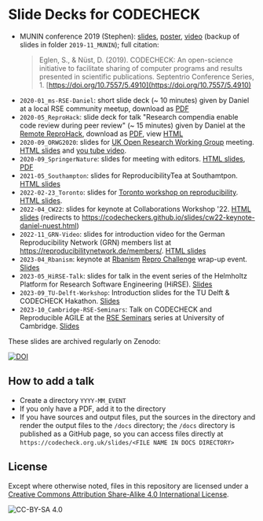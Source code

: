 # Slide Decks for CODECHECK

- MUNIN conference 2019 (Stephen): [slides](https://septentrio.uit.no/index.php/SCS/article/view/4910/4900), [poster](https://septentrio.uit.no/index.php/SCS/article/view/4910/4893), [video](https://mediasite.uit.no/Mediasite/Play/8027873496dc465ebc4b9b3ab0338ad01d?playFrom=1772000) (backup of slides in folder `2019-11_MUNIN`); full citation:
  > Eglen, S., & Nüst, D. (2019). CODECHECK: An open-science initiative to facilitate sharing of computer programs and results presented in scientific publications. Septentrio Conference Series, 1. [https://doi.org/10.7557/5.4910](https://doi.org/10.7557/5.4910)
- `2020-01_ms-RSE-Daniel`: short slide deck (~ 10 minutes) given by Daniel at a local RSE community meetup, download as [PDF](https://codecheckers.github.io/slides/2020-01_ms-RSE_Daniel.pdf)
- `2020-05_ReproHack`: slide deck for talk "Research compendia enable code review during peer review" (~ 15 minutes) given by Daniel at the [Remote ReproHack](https://n8cir.org.uk/events/remote-reprohack/), download as [PDF](https://codecheckers.github.io/slides/2020-05_ReproHack.pdf), view [HTML](https://codecheckers.github.io/slides/2020-05_ReproHack.html)
- `2020-09_ORWG2020`: slides for [UK Open Research Working Group](https://www.mrc-cbu.cam.ac.uk/conferences/uk-orwg2/)
  meeting. [HTML slides](https://bit.ly/eglen-orwg2) and [you tube video](https://www.youtube.com/watch?v=sAzvz-ZZYuU).
- `2020-09_SpringerNature`: slides for meeting with editors. [HTML slides](https://codecheck.org.uk/slides/2020-09_SpringerNature.html), [PDF](https://codecheck.org.uk/slides/2020-09_SpringerNature.pdf)
- `2021-05_Southampton`: slides for ReproducibilityTea at Southamtpon.  [HTML slides](https://bit.ly/codecheck21)
- `2022-02-23_Toronto`: slides for [Toronto workshop on reproducibility](https://canssiontario.utoronto.ca/2022-toronto-workshop-on-reproducibility-schedule/).  [HTML slides](https://tiny.one/codecheck22).
- `2022-04_CW22`: slides for keynote at Collaborations Workshop '22. [HTML slides](https://bit.ly/cw22-keynote-daniel) (redirects to <https://codecheckers.github.io/slides/cw22-keynote-daniel-nuest.html>)
- `2022-11_GRN-Video`: slides for introduction video for the German Reproducibility Network (GRN) members list at <https://reproducibilitynetwork.de/members/>. [HTML slides](https://codecheckers.github.io/slides/codecheck-video.html)
- `2023-04_Rbanism`: keynote at [Rbanism](https://www.esciencecenter.nl/claudiu-forgaci/) [Repro Challenge](https://github.com/Rbanism/repro-challenge) wrap-up event. [Slides](https://bit.ly/rbanism-talk)
- `2023-05_HiRSE-Talk`: slides for talk in the event series of the Helmholtz Platform for Research Software Engineering (HiRSE). [Slides](https://bit.ly/hirse-codecheck)
- `2023-09_TU-Delft-Workshop`: Introduction slides for the TU Delft & CODECHECK Hakathon. [Slides](https://bit.ly/check-delft)
- `2023-10_Cambridge-RSE-Seminars`: Talk on CODECHECK and Reproducible AGILE at the [RSE Seminars](https://talks.cam.ac.uk/show/index/69831) series at University of Cambridge. [Slides](https://bit.ly/check-cam)

These slides are archived regularly on Zenodo:

[![DOI](https://zenodo.org/badge/DOI/10.5281/zenodo.3855439.svg)](https://doi.org/10.5281/zenodo.3855439)

## How to add a talk

- Create a directory `YYYY-MM_EVENT`
- If you only have a PDF, add it to the directory
- If you have sources and output files, put the sources in the directory and render the output files to the `/docs` directory; the `/docs` directory is published as a GitHub page, so you can access files directly at `https://codecheck.org.uk/slides/<FILE NAME IN DOCS DIRECTORY>`

## License

Except where otherwise noted, files in this repository are licensed under a [Creative Commons Attribution Share-Alike 4.0 International License](https://creativecommons.org/licenses/by-sa/4.0/).

![CC-BY-SA 4.0](https://mirrors.creativecommons.org/presskit/buttons/88x31/svg/by-sa.svg)
